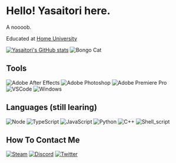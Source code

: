 # Hello! Yasaitori here.

A noooob. 

Educated at [Home University](https://github.com/HMUniversity)

[![Yasaitori's GitHub stats](https://github-readme-stats.vercel.app/api?username=yasaitoriovo)](https://github.com/anuraghazra/github-readme-stats)
![Bongo Cat](https://raw.githubusercontent.com/alexnaiman/alexnaiman/master/resources/bongocat.gif)

## Tools

![Adobe After Effects](https://img.shields.io/badge/Adobe%20After%20Effects-9999FF?logo=Adobe-After-Effects&logoColor=white)
![Adobe Photoshop](https://img.shields.io/badge/Adobe%20Photoshop-31A8FF?logo=Adobe-Photoshop&logoColor=white)
![Adobe Premiere Pro](https://img.shields.io/badge/Adobe%20Premiere%20Pro-EA77FF?logo=Adobe-Premiere-Pro&logoColor=white)
![VSCode](https://img.shields.io/badge/VSCode-007ACC?logo=visual-studio-code&logoColor=white)
![Windows](https://img.shields.io/badge/windows-0078D6?logo=Windows&logoColor=white)

## Languages (still learing)

![Node](https://img.shields.io/badge/Node.js-43853D.svg?logo=node.js&logoColor=white)
![TypeScript](https://img.shields.io/badge/TypeScript-007ACC.svg?logo=typescript&logoColor=white)
![JavaScript](https://img.shields.io/badge/JavaScript-323330.svg?logo=javascript&logoColor=F7DF1E)
![Python](https://img.shields.io/badge/Python-14354C.svg?logo=python&logoColor=white)
![C++](https://img.shields.io/badge/C++-00599C.svg?logo=c%2B%2B&logoColor=white)
![Shell_script](https://img.shields.io/badge/Shell_script-121011.svg?logo=gnu-bash&logoColor=white)

## How To Contact Me

[![Steam](https://img.shields.io/badge/Steam-000000.svg?logo=steam&logoColor=white)](https://steamcommunity.com/id/ChickenBest/)
[![Discord](https://img.shields.io/badge/Discord-7289DA.svg?logo=discord&logoColor=white)](https://discordapp.com/users/1035730350925676574)
[![Twitter](https://img.shields.io/badge/Twitter-1DA1F2.svg?logo=twitter&logoColor=white)](https://x.com/yasaitoriovo)
